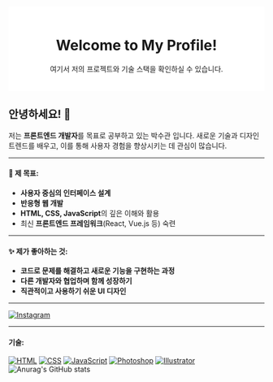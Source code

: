 <div style="background-color: #ffffff; padding: 20px;">
  <h1 style="text-align: center;">Welcome to My Profile!</h1>
  <p style="text-align: center;">여기서 저의 프로젝트와 기술 스택을 확인하실 수 있습니다.</p>
</div>

## 안녕하세요! 👋
저는 **프론트엔드 개발자**를 목표로 공부하고 있는 박수관 입니다.
새로운 기술과 디자인 트렌드를 배우고, 이를 통해 사용자 경험을 향상시키는 데 관심이 많습니다.

---

 #### 🌟 제 목표:
 - **사용자 중심의 인터페이스 설계**
 - **반응형 웹 개발**
 - **HTML, CSS, JavaScript**의 깊은 이해와 활용
 - 최신 **프론트엔드 프레임워크**(React, Vue.js 등) 숙련
   
---

#### ✨ 제가 좋아하는 것:
- **코드로 문제를 해결하고 새로운 기능을 구현하는 과정**
- **다른 개발자와 협업하며 함께 성장하기**
- **직관적이고 사용하기 쉬운 UI 디자인**

---
[![Instagram](https://img.shields.io/badge/Instagram-Follow-pink)](https://www.instagram.com/sug_0728/)

---
#### 기술:
[![HTML](https://img.shields.io/badge/HTML5-E34F26?logo=html5&logoColor=white)](https://developer.mozilla.org/en-US/docs/Web/HTML)
[![CSS](https://img.shields.io/badge/CSS3-1572B6?logo=css3&logoColor=white)](https://developer.mozilla.org/en-US/docs/Web/CSS)
[![JavaScript](https://img.shields.io/badge/JavaScript-F7DF1E?logo=javascript&logoColor=black)](https://developer.mozilla.org/en-US/docs/Web/JavaScript)
[![Photoshop](https://img.shields.io/badge/Adobe%20Photoshop-31A8FF?logo=adobephotoshop&logoColor=white)](https://www.adobe.com/products/photoshop.html)
[![Illustrator](https://img.shields.io/badge/Adobe%20Illustrator-FF9A00?logo=adobeillustrator&logoColor=white)](https://www.adobe.com/products/illustrator.html)
![Anurag's GitHub stats](https://github-readme-stats.vercel.app/api?username=Sugwan-p&show_icons=true&theme=radical)






<!--
**Sugwan-p/Sugwan-p** is a ✨ _special_ ✨ repository because its `README.md` (this file) appears on your GitHub profile.

Here are some ideas to get you started:

- 🔭 I’m currently working on ...
- 🌱 I’m currently learning ...
- 👯 I’m looking to collaborate on ...
- 🤔 I’m looking for help with ...
- 💬 Ask me about ...
- 📫 How to reach me: ...
- 😄 Pronouns: ...
- ⚡ Fun fact: ...
-->
